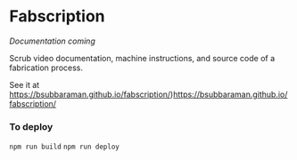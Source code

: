 # Fabscription
_Documentation coming_

Scrub video documentation, machine instructions, and source code of a fabrication process. 

See it at https://bsubbaraman.github.io/fabscription/)https://bsubbaraman.github.io/fabscription/

### To deploy
`npm run build`
`npm run deploy`
